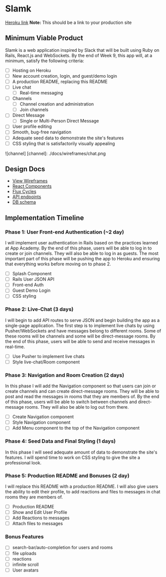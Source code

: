 # Slamk

[Heroku link][heroku] **Note:** This should be a link to your production site

[heroku]: http://steven-hacking-cheong.tumblr.com/

## Minimum Viable Product

Slamk is a web application inspired by Slack that will be built using Ruby on Rails, React.js and WebSockets.  By the end of Week 9, this app will, at a minimum, satisfy the following criteria:

- [ ] Hosting on Heroku
- [ ] New account creation, login, and guest/demo login
- [ ] A production README, replacing this README
- [ ] Live chat
  - [ ] Real-time messaging
- [ ] Channels
  - [ ] Channel creation and administration
  - [ ] Join channels
- [ ] Direct Message
  - [ ] Single or Multi-Person Direct Message
- [ ] User profile editing
- [ ] Smooth, bug-free navigation
- [ ] Adequate seed data to demonstrate the site's features
- [ ] CSS styling that is satisfactorily visually appealing

![channel]
[channel]: ./docs/wireframes/chat.png

## Design Docs
* [View Wireframes][views]
* [React Components][components]
* [Flux Cycles][flux-cycles]
* [API endpoints][api-endpoints]
* [DB schema][schema]

[views]: docs/views.md
[components]: docs/components.md
[flux-cycles]: docs/flux-cycles.md
[api-endpoints]: docs/api-endpoints.md
[schema]: docs/schema.md

## Implementation Timeline

### Phase 1: User Front-end Authentication (~2 day)
I will implement user authentication in Rails based on the practices learned at App Academy. By the end of this phase, users will be able to log in to create or join channels. They will also be able to log in as guests. The most important part of this phase will be pushing the app to Heroku and ensuring that everything works before moving on to phase 2.
- [ ] Splash Component
- [ ] Rails User JSON API
- [ ] Front-end Auth
- [ ] Guest Demo Login
- [ ] CSS styling

### Phase 2: Live-Chat (3 days)
I will begin to add API routes to serve JSON and begin building the app as a single-page application. The first step is to implement live chats by using Pusher/WebSockets and have messages belong to different rooms. Some of these rooms will be channels and some will be direct-message rooms. By the end of this phase, users will be able to send and receive messages in real-time.
- [ ] Use Pusher to implement live chats
- [ ] Style live-chat/Room component

### Phase 3: Navigation and Room Creation (2 days)
In this phase I will add the Navigation component so that users can join or create channels and can create direct-message rooms. They will be able to post and read the messages in rooms that they are members of. By the end of this phase, users will be able to switch between channels and direct-message rooms. They will also be able to log out from there.
- [ ] Create Navigation component
- [ ] Style Navigation component
- [ ] Add Menu component to the top of the Navigation component

### Phase 4: Seed Data and Final Styling (1 days)
In this phase I will seed adequate amount of data to demonstrate the site's features. I will spend time to work on CSS styling to give the site a professional look.

### Phase 5: Production README and Bonuses (2 day)
I will replace this README with a production README. I will also give users the ability to edit their profile, to add reactions and files to messages in chat rooms they are members of.
- [ ] Production README
- [ ] Show and Edit User Profile
- [ ] Add Reactions to messages
- [ ] Attach files to messages

### Bonus Features
- [ ] search-bar/auto-completion for users and rooms
- [ ] file uploads
- [ ] reactions
- [ ] infinite scroll
- [ ] User avatars

[phase-one]: docs/phases/phase1.md
[phase-two]: docs/phases/phase2.md
[phase-three]: docs/phases/phase3.md
[phase-four]: docs/phases/phase4.md
[phase-five]: docs/phases/phase5.md

